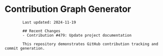 # Contribution Graph Generator
            
            Last updated: 2024-11-19
            
            ## Recent Changes
            - Contribution #479: Update project documentation
            
            This repository demonstrates GitHub contribution tracking and commit generation.
        